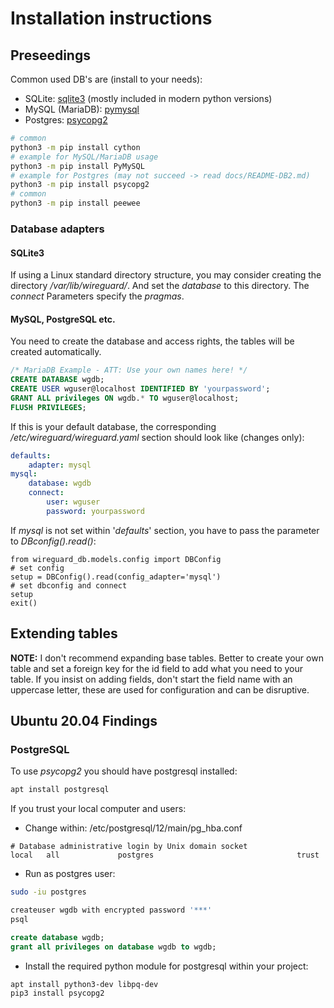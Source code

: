 # Installation instructions

## Preseedings
Common used DB's are (install to your needs):
* SQLite: [sqlite3](https://docs.python.org/3.8/library/sqlite3.html) (mostly included in modern python versions)
* MySQL (MariaDB): [pymysql](https://pypi.org/project/PyMySQL/)
* Postgres: [psycopg2](https://pypi.org/project/psycopg2/)
```bash
# common
python3 -m pip install cython
# example for MySQL/MariaDB usage
python3 -m pip install PyMySQL
# example for Postgres (may not succeed -> read docs/README-DB2.md)
python3 -m pip install psycopg2
# common
python3 -m pip install peewee
```
### Database adapters
#### SQLite3
If using a Linux standard directory structure, you may consider creating the directory
*/var/lib/wireguard/*. And set the *database* to this directory.
The *connect* Parameters specify the *pragmas*.

#### MySQL, PostgreSQL etc.
You need to create the database and access rights, the tables will be created automatically.
```sql
/* MariaDB Example - ATT: Use your own names here! */
CREATE DATABASE wgdb;
CREATE USER wguser@localhost IDENTIFIED BY 'yourpassword';
GRANT ALL privileges ON wgdb.* TO wguser@localhost;
FLUSH PRIVILEGES;
```
If this is your default database, the corresponding */etc/wireguard/wireguard.yaml* section should look like (changes only):
```yaml
defaults:
    adapter: mysql
mysql:
    database: wgdb
    connect:
        user: wguser
        password: yourpassword
```
If *mysql* is not set within '*defaults*' section,
you have to pass the parameter to *DBconfig().read()*:
```python3
from wireguard_db.models.config import DBConfig
# set config
setup = DBConfig().read(config_adapter='mysql')
# set dbconfig and connect
setup
exit()
```
## Extending tables
**NOTE:** I don't recommend expanding base tables.
Better to create your own table and set a foreign key for the id field
to add what you need to your table.
If you insist on adding fields, don't start the field name with an uppercase letter,
these are used for configuration and can be disruptive.

## Ubuntu 20.04 Findings
### PostgreSQL
To use *psycopg2* you should have postgresql installed:
```bash
apt install postgresql
```
If you trust your local computer and users:
* Change within: /etc/postgresql/12/main/pg_hba.conf
```config
# Database administrative login by Unix domain socket
local   all             postgres                                trust
```
* Run as postgres user:
```bash
sudo -iu postgres
```
```bash
createuser wgdb with encrypted password '***'
psql
```
```sql
create database wgdb;
grant all privileges on database wgdb to wgdb;
```
* Install the required python module for postgresql within your project:
```bash
apt install python3-dev libpq-dev
pip3 install psycopg2
```
